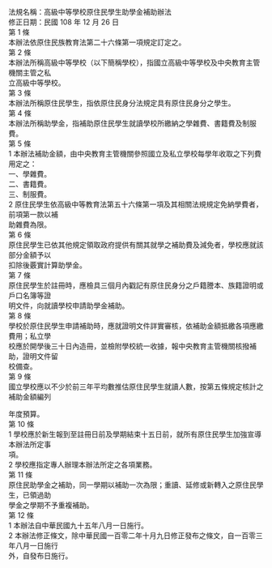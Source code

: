 法規名稱：高級中等學校原住民學生助學金補助辦法  
修正日期：民國 108 年 12 月 26 日  
第 1 條  
本辦法依原住民族教育法第二十六條第一項規定訂定之。  
第 2 條  
本辦法所稱高級中等學校（以下簡稱學校），指國立高級中等學校及中央教育主管機關主管之私  
立高級中等學校。  
第 3 條  
本辦法所稱原住民學生，指依原住民身分法規定具有原住民身分之學生。  
第 4 條  
本辦法所稱助學金，指補助原住民學生就讀學校所繳納之學雜費、書籍費及制服費。  
第 5 條  
1 本辦法補助金額，由中央教育主管機關參照國立及私立學校每學年收取之下列費用定之：  
一、學雜費。  
二、書籍費。  
三、制服費。  
2 原住民學生依高級中等教育法第五十六條第一項及其相關法規規定免納學費者，前項第一款以補  
助雜費為限。  
第 6 條  
原住民學生已依其他規定領取政府提供有關其就學之補助費及減免者，學校應就該部分金額予以  
扣除後覈實計算助學金。  
第 7 條  
原住民學生於註冊時，應檢具三個月內戳記有原住民身分之戶籍謄本、族籍證明或戶口名簿等證  
明文件，向就讀學校申請助學金補助。  
第 8 條  
學校於原住民學生申請補助時，應就證明文件詳實審核，依補助金額抵繳各項應繳費用；私立學  
校應於開學後三十日內造冊，並檢附學校統一收據，報中央教育主管機關核撥補助，證明文件留  
校備查。  
第 9 條  
國立學校應以不少於前三年平均數推估原住民學生就讀人數，按第五條規定核計之補助金額編列  


年度預算。  
第 10 條  
1 學校應於新生報到至註冊日前及學期結束十五日前，就所有原住民學生加強宣導本辦法所定事  
項。  
2 學校應指定專人辦理本辦法所定之各項業務。  
第 11 條  
原住民助學金之補助，同一學期以補助一次為限；重讀、延修或新轉入之原住民學生，已領過助  
學金之學期不予重複補助。  
第 12 條  
1 本辦法自中華民國九十五年八月一日施行。  
2 本辦法修正條文，除中華民國一百零二年十月九日修正發布之條文，自一百零三年八月一日施行  
外，自發布日施行。  


